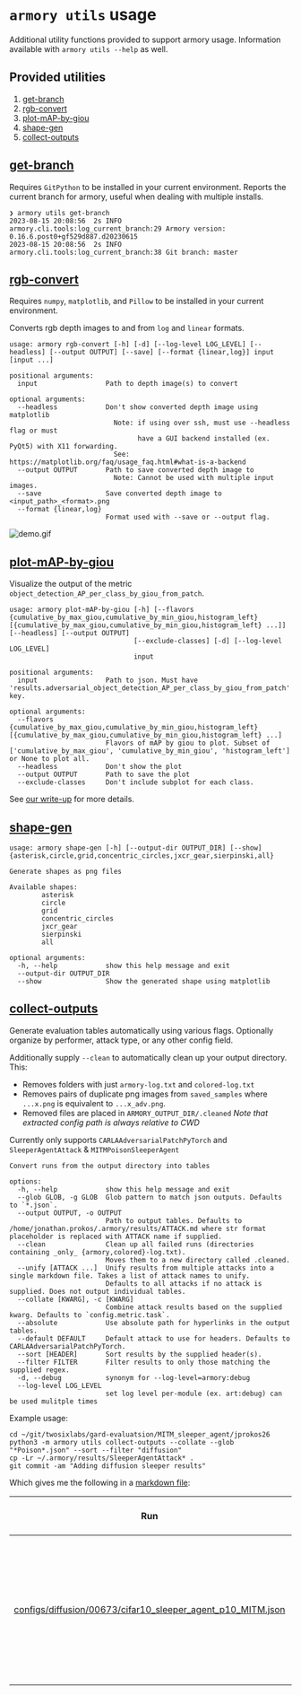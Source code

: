 # `armory utils` usage
Additional utility functions provided to support armory usage. Information available with `armory utils --help` as well.

## Provided utilities
1. [get-branch](#get-branch)
2. [rgb-convert](#rgb-convert)
3. [plot-mAP-by-giou](#plot-map-by-giou)
4. [shape-gen](#shape-gen)
5. [collect-outputs](#collect-outputs)


## [get-branch](../armory/cli/tools.py#L24)
Requires `GitPython` to be installed in your current environment. Reports the current branch for armory, useful when dealing with multiple installs.
```
❯ armory utils get-branch
2023-08-15 20:08:56  2s INFO     armory.cli.tools:log_current_branch:29 Armory version: 0.16.6.post0+gf529d887.d20230615
2023-08-15 20:08:56  2s INFO     armory.cli.tools:log_current_branch:38 Git branch: master
```

## [rgb-convert](../armory/cli/tools.py#L49)
Requires `numpy`, `matplotlib`, and `Pillow` to be installed in your current environment.

Converts rgb depth images to and from `log` and `linear` formats.

```
usage: armory rgb-convert [-h] [-d] [--log-level LOG_LEVEL] [--headless] [--output OUTPUT] [--save] [--format {linear,log}] input [input ...]

positional arguments:
  input                 Path to depth image(s) to convert

optional arguments:
  --headless            Don't show converted depth image using matplotlib
                          Note: if using over ssh, must use --headless flag or must
                                have a GUI backend installed (ex. PyQt5) with X11 forwarding.
                          See:  https://matplotlib.org/faq/usage_faq.html#what-is-a-backend
  --output OUTPUT       Path to save converted depth image to
                          Note: Cannot be used with multiple input images.
  --save                Save converted depth image to <input_path>_<format>.png
  --format {linear,log}
                        Format used with --save or --output flag.
```
![demo.gif](https://github.com/jprokos26/armory/blob/external-links/rgb-convert-demo.gif?raw=true)

## [plot-mAP-by-giou](../armory/postprocessing/plot_patch_aware_carla_metric.py#L94)
Visualize the output of the metric `object_detection_AP_per_class_by_giou_from_patch`.

```
usage: armory plot-mAP-by-giou [-h] [--flavors {cumulative_by_max_giou,cumulative_by_min_giou,histogram_left} [{cumulative_by_max_giou,cumulative_by_min_giou,histogram_left} ...]] [--headless] [--output OUTPUT]
                               [--exclude-classes] [-d] [--log-level LOG_LEVEL]
                               input

positional arguments:
  input                 Path to json. Must have 'results.adversarial_object_detection_AP_per_class_by_giou_from_patch' key.

optional arguments:
  --flavors {cumulative_by_max_giou,cumulative_by_min_giou,histogram_left} [{cumulative_by_max_giou,cumulative_by_min_giou,histogram_left} ...]
                        Flavors of mAP by giou to plot. Subset of ['cumulative_by_max_giou', 'cumulative_by_min_giou', 'histogram_left'] or None to plot all.
  --headless            Don't show the plot
  --output OUTPUT       Path to save the plot
  --exclude-classes     Don't include subplot for each class.
```

See [our write-up](https://docs.google.com/document/d/1_8_nRQmHhK5ieHNcGhoRtBZcRY_cXid6e5keySER5eU/edit?usp=sharing) for more details.

## [shape-gen](../armory/utils/shape_gen.py)

    usage: armory shape-gen [-h] [--output-dir OUTPUT_DIR] [--show] {asterisk,circle,grid,concentric_circles,jxcr_gear,sierpinski,all}

    Generate shapes as png files

    Available shapes:
            asterisk
            circle
            grid
            concentric_circles
            jxcr_gear
            sierpinski
            all

    optional arguments:
      -h, --help            show this help message and exit
      --output-dir OUTPUT_DIR
      --show                Show the generated shape using matplotlib


## [collect-outputs](../armory/cli/tools/collect_outputs.py)
Generate evaluation tables automatically using various flags. Optionally organize by performer, attack type, or any other config field.

Additionally supply `--clean` to automatically clean up your output directory. This:
- Removes folders with just `armory-log.txt` and `colored-log.txt`
- Removes pairs of duplicate png images from `saved_samples` where `...x.png` is equivalent to `...x_adv.png`.
- Removed files are placed in `ARMORY_OUTPUT_DIR/.cleaned`
_Note that extracted config path is always relative to CWD_

Currently only supports `CARLAAdversarialPatchPyTorch` and `SleeperAgentAttack` & `MITMPoisonSleeperAgent`


```shell
Convert runs from the output directory into tables

options:
  -h, --help            show this help message and exit
  --glob GLOB, -g GLOB  Glob pattern to match json outputs. Defaults to `*.json`.
  --output OUTPUT, -o OUTPUT
                        Path to output tables. Defaults to /home/jonathan.prokos/.armory/results/ATTACK.md where str format placeholder is replaced with ATTACK name if supplied.
  --clean               Clean up all failed runs (directories containing _only_ {armory,colored}-log.txt).
                        Moves them to a new directory called .cleaned.
  --unify [ATTACK ...]  Unify results from multiple attacks into a single markdown file. Takes a list of attack names to unify.
                        Defaults to all attacks if no attack is supplied. Does not output individual tables. 
  --collate [KWARG], -c [KWARG]
                        Combine attack results based on the supplied kwarg. Defaults to `config.metric.task`.
  --absolute            Use absolute path for hyperlinks in the output tables.
  --default DEFAULT     Default attack to use for headers. Defaults to CARLAAdversarialPatchPyTorch.
  --sort [HEADER]       Sort results by the supplied header(s).
  --filter FILTER       Filter results to only those matching the supplied regex.
  -d, --debug           synonym for --log-level=armory:debug
  --log-level LOG_LEVEL
                        set log level per-module (ex. art:debug) can be used mulitple times
```

Example usage:
```shell
cd ~/git/twosixlabs/gard-evaluatsion/MITM_sleeper_agent/jprokos26
python3 -m armory utils collect-outputs --collate --glob "*Poison*.json" --sort --filter "diffusion"
cp -Lr ~/.armory/results/SleeperAgentAttack* .
git commit -am "Adding diffusion sleeper results"
```
Which gives me the following in a [markdown file](https://github.com/twosixlabs/gard-evaluations/blob/eval7-jp-MITM_sleeper/MITM_sleeper_agent/jprokos26/SleeperAgentAttack.md):

Run|Defense|Dataset|Attack|Attack Params|Poison %|Attack Success Rate|Accuracy (Benign/Poisoned)|output
---|---|---|---|---|---|---|---|---
[configs/diffusion/00673/cifar10_sleeper_agent_p10_MITM.json](configs/diffusion/00673/cifar10_sleeper_agent_p10_MITM.json)|BoostedWeakLearners|cifar10|SleeperAgentAttack|epsilon=0.0627 k_trigger=1000 lrs=[[0.1, 0.01, 0.001, 0.0001, 1e-05], [250, 350, 400, 430, 460]] max_epochs=500 max_trials=1 model_retrain=True model_retraining_epoch=80 patch_size=8 patching_strategy=random retraining_factor=4 selection_strategy=max-norm|0.1|0.053|0.64/0.6364|[result json](SleeperAgentAttack/MITM_2023-08-31T011535.882149/MITMPoisonSleeperAgent_1693444544.json)
